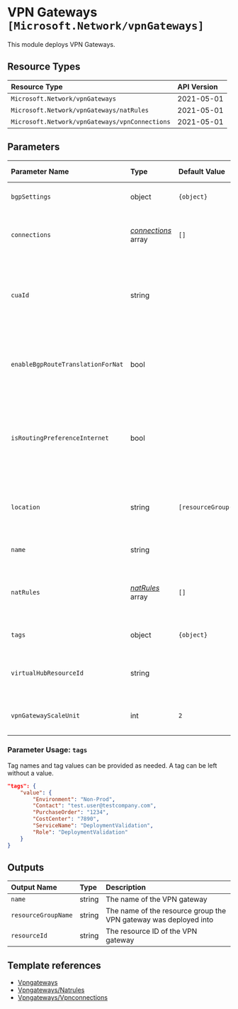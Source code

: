 # VPN Gateways `[Microsoft.Network/vpnGateways]`

This module deploys VPN Gateways.

## Resource Types

| Resource Type | API Version |
| :-- | :-- |
| `Microsoft.Network/vpnGateways` | 2021-05-01 |
| `Microsoft.Network/vpnGateways/natRules` | 2021-05-01 |
| `Microsoft.Network/vpnGateways/vpnConnections` | 2021-05-01 |

## Parameters

| Parameter Name | Type | Default Value | Possible Values | Description |
| :-- | :-- | :-- | :-- | :-- |
| `bgpSettings` | object | `{object}` |  | Optional. BGP settings details. |
| `connections` | _[connections](connections/readme.md)_ array | `[]` |  | Optional. The connections to create in the VPN gateway |
| `cuaId` | string |  |  | Optional. Customer Usage Attribution ID (GUID). This GUID must be previously registered |
| `enableBgpRouteTranslationForNat` | bool |  |  | Optional. Enable BGP routes translation for NAT on this VPNGateway. |
| `isRoutingPreferenceInternet` | bool |  |  | Optional. Enable Routing Preference property for the Public IP Interface of the VPNGateway. |
| `location` | string | `[resourceGroup().location]` |  | Optional. Location where all resources will be created. |
| `name` | string |  |  | Required. Name of the VPN gateway |
| `natRules` | _[natRules](natRules/readme.md)_ array | `[]` |  | Optional. List of all the NAT Rules to associate with the gateway. |
| `tags` | object | `{object}` |  | Optional. Tags of the resource. |
| `virtualHubResourceId` | string |  |  | Required. The resource ID of a virtual Hub to connect to |
| `vpnGatewayScaleUnit` | int | `2` |  | Optional. The scale unit for this VPN gateway. |


### Parameter Usage: `tags`

Tag names and tag values can be provided as needed. A tag can be left without a value.

```json
"tags": {
    "value": {
        "Environment": "Non-Prod",
        "Contact": "test.user@testcompany.com",
        "PurchaseOrder": "1234",
        "CostCenter": "7890",
        "ServiceName": "DeploymentValidation",
        "Role": "DeploymentValidation"
    }
}
```

## Outputs

| Output Name | Type | Description |
| :-- | :-- | :-- |
| `name` | string | The name of the VPN gateway |
| `resourceGroupName` | string | The name of the resource group the VPN gateway was deployed into |
| `resourceId` | string | The resource ID of the VPN gateway |

## Template references

- [Vpngateways](https://docs.microsoft.com/en-us/azure/templates/Microsoft.Network/2021-05-01/vpnGateways)
- [Vpngateways/Natrules](https://docs.microsoft.com/en-us/azure/templates/Microsoft.Network/2021-05-01/vpnGateways/natRules)
- [Vpngateways/Vpnconnections](https://docs.microsoft.com/en-us/azure/templates/Microsoft.Network/2021-05-01/vpnGateways/vpnConnections)
